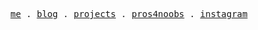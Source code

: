 <p align="center">
  <samp>
    <a href="https://gabrielmaxgb.github.io/gabrielmaxgb-arena/">me</a> .
    <a href="https://gabrielmaxgb.github.io/gabrielmaxgb-arena/blog">blog</a> .
    <a href="">projects</a> .
    <a href="https://www.pros4noobs.com/">pros4noobs</a> .
<!--     <a href="">podcasts</a> . -->
    <a href="https://www.instagram.com/_gabriellmax/">instagram</a> 
<!--     . -->
<!--     <a href="">sponsor</a> -->
  </samp>
</p>
